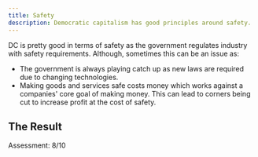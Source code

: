 ```yaml
---
title: Safety
description: Democratic capitalism has good principles around safety.
---
```


DC is pretty good in terms of safety as the government regulates industry with safety requirements. Although, sometimes this can be an issue as:

* The government is always playing catch up as new laws are required due to changing technologies.
* Making goods and services safe costs money which works against a companies' core goal of making money. This can lead to corners being cut to increase profit at the cost of safety.

## The Result

Assessment: 8/10
